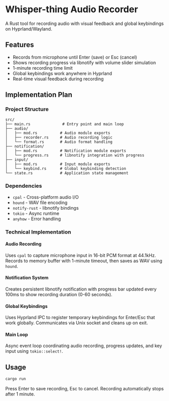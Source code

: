 # Whisper-thing Audio Recorder

A Rust tool for recording audio with visual feedback and global keybindings on Hyprland/Wayland.

## Features
- Records from microphone until Enter (save) or Esc (cancel)
- Shows recording progress via libnotify with volume slider simulation
- 1-minute recording time limit
- Global keybindings work anywhere in Hyprland
- Real-time visual feedback during recording

## Implementation Plan

### Project Structure
```
src/
├── main.rs              # Entry point and main loop
├── audio/
│   ├── mod.rs          # Audio module exports
│   ├── recorder.rs     # Audio recording logic
│   └── format.rs       # Audio format handling
├── notification/
│   ├── mod.rs          # Notification module exports
│   └── progress.rs     # libnotify integration with progress
├── input/
│   ├── mod.rs          # Input module exports
│   └── keybind.rs      # Global keybinding detection
└── state.rs            # Application state management
```

### Dependencies
- `cpal` - Cross-platform audio I/O
- `hound` - WAV file encoding
- `notify-rust` - libnotify bindings
- `tokio` - Async runtime
- `anyhow` - Error handling

### Technical Implementation

#### Audio Recording
Uses `cpal` to capture microphone input in 16-bit PCM format at 44.1kHz. Records to memory buffer with 1-minute timeout, then saves as WAV using `hound`.

#### Notification System
Creates persistent libnotify notification with progress bar updated every 100ms to show recording duration (0-60 seconds).

#### Global Keybindings
Uses Hyprland IPC to register temporary keybindings for Enter/Esc that work globally. Communicates via Unix socket and cleans up on exit.

#### Main Loop
Async event loop coordinating audio recording, progress updates, and key input using `tokio::select!`.

## Usage
```bash
cargo run
```

Press Enter to save recording, Esc to cancel. Recording automatically stops after 1 minute.
